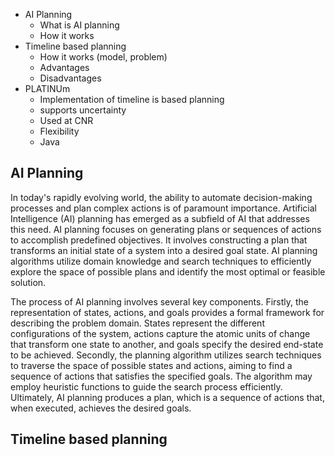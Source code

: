 - AI Planning
    - What is AI planning
    - How it works
- Timeline based planning
    - How it works (model, problem)
    - Advantages
    - Disadvantages
- PLATINUm
    - Implementation of timeline is based planning
    - supports uncertainty
    - Used at CNR
    - Flexibility
    - Java

## AI Planning

In today's rapidly evolving world, the ability to automate decision-making processes and plan complex actions is of paramount importance. Artificial Intelligence (AI) planning has emerged as a subfield of AI that addresses this need. AI planning focuses on generating plans or sequences of actions to accomplish predefined objectives. It involves constructing a plan that transforms an initial state of a system into a desired goal state. AI planning algorithms utilize domain knowledge and search techniques to efficiently explore the space of possible plans and identify the most optimal or feasible solution.

The process of AI planning involves several key components. Firstly, the representation of states, actions, and goals provides a formal framework for describing the problem domain. States represent the different configurations of the system, actions capture the atomic units of change that transform one state to another, and goals specify the desired end-state to be achieved. Secondly, the planning algorithm utilizes search techniques to traverse the space of possible states and actions, aiming to find a sequence of actions that satisfies the specified goals. The algorithm may employ heuristic functions to guide the search process efficiently. Ultimately, AI planning produces a plan, which is a sequence of actions that, when executed, achieves the desired goals.

## Timeline based planning